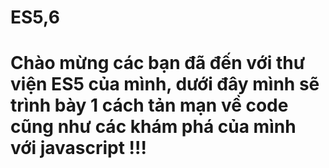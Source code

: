 # ES5,6
# Chào mừng các bạn đã đến với thư viện ES5 của mình, dưới đây mình sẽ trình bày 1 cách tản mạn về code cũng như các khám phá của mình với javascript !!!
